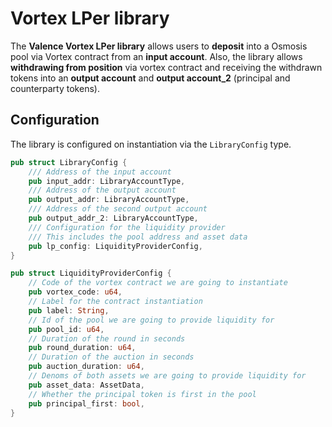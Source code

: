 # Vortex LPer library

The **Valence Vortex LPer library** allows users to **deposit** into a Osmosis pool via Vortex contract from an **input account**. Also, the library allows **withdrawing from position** via vortex contract and receiving the withdrawn tokens into an **output account** and **output account_2** (principal and counterparty tokens).

## Configuration

The library is configured on instantiation via the `LibraryConfig` type.

```rust
pub struct LibraryConfig {
    /// Address of the input account 
    pub input_addr: LibraryAccountType,
    /// Address of the output account 
    pub output_addr: LibraryAccountType,
    /// Address of the second output account 
    pub output_addr_2: LibraryAccountType,
    /// Configuration for the liquidity provider
    /// This includes the pool address and asset data
    pub lp_config: LiquidityProviderConfig,
}

pub struct LiquidityProviderConfig {
    // Code of the vortex contract we are going to instantiate
    pub vortex_code: u64,
    // Label for the contract instantiation
    pub label: String,
    // Id of the pool we are going to provide liquidity for
    pub pool_id: u64,
    // Duration of the round in seconds
    pub round_duration: u64,
    // Duration of the auction in seconds
    pub auction_duration: u64,
    // Denoms of both assets we are going to provide liquidity for
    pub asset_data: AssetData,
    // Whether the principal token is first in the pool
    pub principal_first: bool,
}
```
